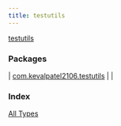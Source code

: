 ```yaml
---
title: testutils
---
```


[testutils](./index.html)

### Packages

| [com.kevalpatel2106.testutils](com.kevalpatel2106.testutils/index.html) |  |

### Index

[All Types](alltypes/index.html)